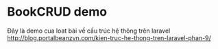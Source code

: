 # BookCRUD demo

Đây là demo cua loat bài về cấu trúc hệ thông trên laravel
http://blog.portalbeanzvn.com/kien-truc-he-thong-tren-laravel-phan-9/
